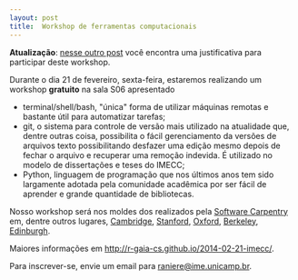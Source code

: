 ```yaml
---
layout: post
title:  Workshop de ferramentas computacionais
---
```

**Atualização**:
[nesse outro post](/assets/apresentacoes/../../../2014/02/03/por\_que\_usar\_git.html) você
encontra uma justificativa para participar deste workshop.

Durante o dia 21 de fevereiro, sexta-feira, estaremos realizando um
workshop **gratuito** na sala S06 apresentado

-   terminal/shell/bash, "única" forma de utilizar máquinas remotas e
    bastante útil para automatizar tarefas;
-   git, o sistema para controle de versão mais utilizado na atualidade
    que, dentre outras coisa, possibilita o fácil gerenciamento da
    versões de arquivos texto possibilitando desfazer uma edição mesmo
    depois de fechar o arquivo e recuperar uma remoção indevida. É
    utilizado no modelo de dissertações e teses do IMECC;
-   Python, linguagem de programação que nos últimos anos tem sido
    largamente adotada pela comunidade acadêmica por ser fácil de
    aprender e grande quantidade de bibliotecas.

Nosso workshop será nos moldes dos realizados pela [Software
Carpentry](http://software-carpentry.org) em, dentre outros lugares,
[Cambridge](http://software-carpentry.org/blog/2014/01/feedback-cam-r-bootcamp.html),
[Stanford](http://software-carpentry.org/blog/2013/05/stanford.html),
[Oxford](http://software-carpentry.org/blog/2013/05/oxford-dtc-experiences.html),
[Berkeley](http://software-carpentry.org/blog/2013/11/wise-bootcamp-at-lbl.html),
[Edinburgh](http://software-carpentry.org/blog/2013/12/edinburgh-feedback.html).

Maiores informações em <http://r-gaia-cs.github.io/2014-02-21-imecc/>.

Para inscrever-se, envie um email para <raniere@ime.unicamp.br>.

